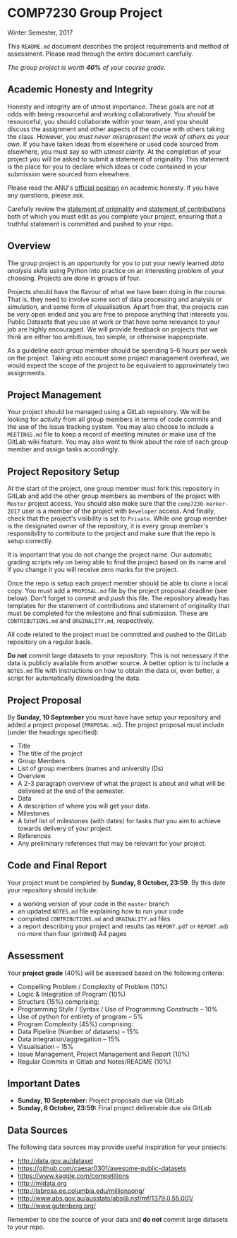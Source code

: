 # COMP7230 Group Project
Winter Semester, 2017

This `README.md` document describes the project requirements and method of assessment.
Please read through the entire document carefully.

_The group project is worth **40%** of your course grade._

## Academic Honesty and Integrity

Honesty and integrity are of utmost importance. These goals are *not* at odds with
being resourceful and working collaboratively. You *should* be resourceful, you
should collaborate within your team, and you should discuss the assignment and
other aspects of the course with others taking the class. However, *you must never
misrepresent the work of others as your own*. If you have taken ideas from elsewhere
or used code sourced from elsewhere, you must say so with *utmost clarity*. At the
completion of your project you will be asked to submit a statement of originality.
This statement is the place for you to declare which ideas or code contained in
your submission were sourced from elsewhere.

Please read the ANU's [official position](http://academichonesty.anu.edu.au/) on
academic honesty. If you have any questions, please ask.

Carefully review the [statement of originality](ORIGINALITY.md) and [statement of
contributions](CONTRIBUTION.md) both of which you must edit as you complete your
project, ensuring that a truthful statement is committed and pushed to your repo.

## Overview

The group project is an opportunity for you to put your newly learned _data analysis skills_ using Python into practice on an interesting problem of your choosing. Projects
are done in groups of four.

Projects should have the flavour of what we have been doing in the course. That is,
they need to involve some sort of data processing and analysis or simulation, and
some form of visualisation. Apart from that, the projects can be very open ended
and you are free to propose anything that interests you. Public Datasets that you use at work or that have some relevance to your job are highly encouraged. We will provide feedback on projects that we think are either too ambitious, too simple, or otherwise
inappropriate.

As a guideline each group member should be spending 5-6 hours per week on the
project. Taking into account some project management overhead, we would expect
the scope of the project to be equivalent to approximately two assignments.

## Project Management

Your project should be managed using a GitLab repository. We will be
looking for activity from all group members in terms of code commits
and the use of the issue tracking system. You may also choose to
include a `MEETINGS.md` file to keep a record of meeting minutes or
make use of the GitLab wiki feature. You may also want to think about
the role of each group member and assign tasks accordingly.

## Project Repository Setup

At the start of the project, one group member must fork this
repository in GitLab and add the other group members as members of the
project with `Master` project access. You should also make sure that
the `comp7230-marker-2017` user is a member of the project with `Developer`
access. And finally, check that the project's visibility is set to
`Private`.  While one group member is the designated owner of the
repository, it is every group member's responsibility to contribute to
the project and make sure that the repo is setup correctly.

It is important that you do not change the project name. Our automatic
grading scripts rely on being able to find the project based on its
name and if you change it you will receive zero marks for the project.

Once the repo is setup each project member should be able to clone a local copy.
You must add a `PROPOSAL.md` file by the project proposal deadline (see below).
Don't forget to _commit_ and _push_ this file. The repository already has templates
for the statement of contributions and statement of originality that must be
completed for the milestone and final submission. These are `CONTRIBUTIONS.md`
and `ORGINALITY.md`, respectively.

All code related to the project must be committed and pushed to the GitLab
repository on a regular basis.

**Do not** commit large datasets to your repository. This is not necessary if
the data is publicly available from another source. A better option is to
include a `NOTES.md` file with instructions on how to obtain the data or, even
better, a script for automatically downloading the data.

## Project Proposal

By **Sunday, 10 September** you must have have setup your repository
and added a project proposal (`PROPOSAL.md`). The project proposal
must include (under the headings specified):

- Title
 - The title of the project
- Group Members
 - List of group members (names and university IDs)
- Overview
 - A 2-3 paragraph overview of what the project is about and
   what will be delivered at the end of the semester.
- Data
 - A description of where you will get your data.
- Milestones
 - A brief list of milestones (with dates) for tasks that you
   aim to achieve towards delivery of your project.
- References
 - Any preliminary references that may be relevant for your project.

## Code and Final Report

Your project must be completed by **Sunday, 8 October, 23:59**. By this
date your repository should include:

- a working version of your code in the `master` branch
- an updated `NOTES.md` file explaining how to run your code
- completed `CONTRIBUTIONS.md` and `ORGINALITY.md` files
- a report describing your project and results (as `REPORT.pdf` or `REPORT.md`)
  no more than four (printed) A4 pages

## Assessment

Your **project grade** (40%) will be assessed based on the following criteria:

- Compelling Problem / Complexity of Problem (10%)
- Logic & Integration of Program (10%)
- Structure (15%) comprising:
 - Programming Style / Syntax / Use of Programming Constructs – 10%
 - Use of python for entirety of program – 5%
- Program Complexity (45%) comprising:
 - Data Pipeline (Number of datasets) – 15%
 - Data integration/aggregation – 15%
 - Visualisation – 15%
- Issue Management, Project Management and Report (10%)
- Regular Commits in Gitlab and Notes/README (10%)
 


## Important Dates

- **Sunday, 10 September:** Project proposals due via GitLab
- **Sunday, 8 October, 23:59:** Final project deliverable due via GitLab

## Data Sources

The following data sources may provide useful inspiration for your projects:

- http://data.gov.au/dataset
- https://github.com/caesar0301/awesome-public-datasets
- https://www.kaggle.com/competitions
- http://mldata.org
- http://labrosa.ee.columbia.edu/millionsong/
- http://www.abs.gov.au/ausstats/abs@.nsf/mf/1379.0.55.001/
- http://www.gutenberg.org/

Remember to cite the source of your data and **do not** commit large
datasets to your repo.